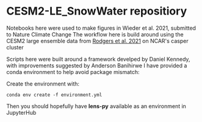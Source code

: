 # CESM2-LE_SnowWater repositiory
Notebooks here were used to make figures in Wieder et al. 2021, submitted to Nature Climate Change
The workflow here is build around using the CESM2 large ensemble data from [Rodgers et al. 2021](https://esd.copernicus.org/preprints/esd-2021-50/) on NCAR's casper cluster


Scripts here were built around a framework develped by Daniel Kennedy, with improvements suggested by Anderson Banihirwe
I have provided a conda environment to help avoid package mismatch:

Create the environment with:

`conda env create -f environment.yml`

Then you should hopefully have **lens-py** available as an environment in JupyterHub
